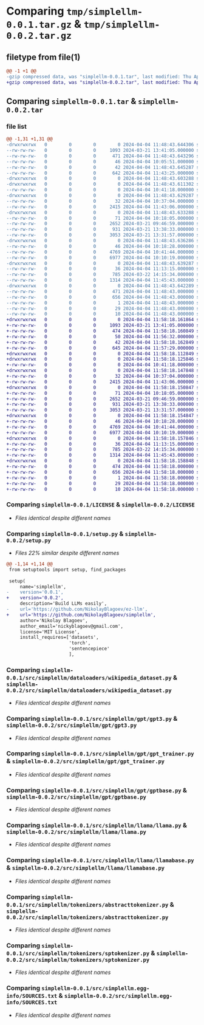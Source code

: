 # Comparing `tmp/simplellm-0.0.1.tar.gz` & `tmp/simplellm-0.0.2.tar.gz`

## filetype from file(1)

```diff
@@ -1 +1 @@
-gzip compressed data, was "simplellm-0.0.1.tar", last modified: Thu Apr  4 11:48:43 2024, max compression
+gzip compressed data, was "simplellm-0.0.2.tar", last modified: Thu Apr  4 11:58:18 2024, max compression
```

## Comparing `simplellm-0.0.1.tar` & `simplellm-0.0.2.tar`

### file list

```diff
@@ -1,31 +1,31 @@
-drwxrwxrwx   0        0        0        0 2024-04-04 11:48:43.644306 simplellm-0.0.1/
--rw-rw-rw-   0        0        0     1093 2024-03-21 13:41:05.000000 simplellm-0.0.1/LICENSE
--rw-rw-rw-   0        0        0      471 2024-04-04 11:48:43.643296 simplellm-0.0.1/PKG-INFO
--rw-rw-rw-   0        0        0       46 2024-04-04 10:05:51.000000 simplellm-0.0.1/README.md
--rw-rw-rw-   0        0        0       42 2024-04-04 11:48:43.645287 simplellm-0.0.1/setup.cfg
--rw-rw-rw-   0        0        0      642 2024-04-04 11:43:25.000000 simplellm-0.0.1/setup.py
-drwxrwxrwx   0        0        0        0 2024-04-04 11:48:43.603288 simplellm-0.0.1/src/
-drwxrwxrwx   0        0        0        0 2024-04-04 11:48:43.611302 simplellm-0.0.1/src/simplellm/
--rw-rw-rw-   0        0        0        0 2024-04-04 10:41:18.000000 simplellm-0.0.1/src/simplellm/__init__.py
-drwxrwxrwx   0        0        0        0 2024-04-04 11:48:43.629287 simplellm-0.0.1/src/simplellm/dataloaders/
--rw-rw-rw-   0        0        0       32 2024-04-04 10:37:04.000000 simplellm-0.0.1/src/simplellm/dataloaders/__init__.py
--rw-rw-rw-   0        0        0     2415 2024-04-04 11:43:06.000000 simplellm-0.0.1/src/simplellm/dataloaders/wikipedia_dataset.py
-drwxrwxrwx   0        0        0        0 2024-04-04 11:48:43.633288 simplellm-0.0.1/src/simplellm/gpt/
--rw-rw-rw-   0        0        0       71 2024-04-04 10:18:05.000000 simplellm-0.0.1/src/simplellm/gpt/__init__.py
--rw-rw-rw-   0        0        0     2652 2024-03-21 09:46:59.000000 simplellm-0.0.1/src/simplellm/gpt/gpt3.py
--rw-rw-rw-   0        0        0      931 2024-03-21 13:38:33.000000 simplellm-0.0.1/src/simplellm/gpt/gpt_trainer.py
--rw-rw-rw-   0        0        0     3053 2024-03-21 13:31:57.000000 simplellm-0.0.1/src/simplellm/gpt/gptbase.py
-drwxrwxrwx   0        0        0        0 2024-04-04 11:48:43.636286 simplellm-0.0.1/src/simplellm/llama/
--rw-rw-rw-   0        0        0       46 2024-04-04 10:18:28.000000 simplellm-0.0.1/src/simplellm/llama/__init__.py
--rw-rw-rw-   0        0        0     4769 2024-04-04 10:41:44.000000 simplellm-0.0.1/src/simplellm/llama/llama.py
--rw-rw-rw-   0        0        0     6977 2024-04-04 10:10:19.000000 simplellm-0.0.1/src/simplellm/llama/llamabase.py
-drwxrwxrwx   0        0        0        0 2024-04-04 11:48:43.639287 simplellm-0.0.1/src/simplellm/tokenizers/
--rw-rw-rw-   0        0        0       36 2024-04-04 11:13:15.000000 simplellm-0.0.1/src/simplellm/tokenizers/__init__.py
--rw-rw-rw-   0        0        0      785 2024-03-22 14:15:34.000000 simplellm-0.0.1/src/simplellm/tokenizers/abstracttokenizer.py
--rw-rw-rw-   0        0        0     1314 2024-04-04 11:45:43.000000 simplellm-0.0.1/src/simplellm/tokenizers/sptokenizer.py
-drwxrwxrwx   0        0        0        0 2024-04-04 11:48:43.642289 simplellm-0.0.1/src/simplellm.egg-info/
--rw-rw-rw-   0        0        0      471 2024-04-04 11:48:43.000000 simplellm-0.0.1/src/simplellm.egg-info/PKG-INFO
--rw-rw-rw-   0        0        0      656 2024-04-04 11:48:43.000000 simplellm-0.0.1/src/simplellm.egg-info/SOURCES.txt
--rw-rw-rw-   0        0        0        1 2024-04-04 11:48:43.000000 simplellm-0.0.1/src/simplellm.egg-info/dependency_links.txt
--rw-rw-rw-   0        0        0       29 2024-04-04 11:48:43.000000 simplellm-0.0.1/src/simplellm.egg-info/requires.txt
--rw-rw-rw-   0        0        0       10 2024-04-04 11:48:43.000000 simplellm-0.0.1/src/simplellm.egg-info/top_level.txt
+drwxrwxrwx   0        0        0        0 2024-04-04 11:58:18.161864 simplellm-0.0.2/
+-rw-rw-rw-   0        0        0     1093 2024-03-21 13:41:05.000000 simplellm-0.0.2/LICENSE
+-rw-rw-rw-   0        0        0      474 2024-04-04 11:58:18.160849 simplellm-0.0.2/PKG-INFO
+-rw-rw-rw-   0        0        0       50 2024-04-04 11:56:32.000000 simplellm-0.0.2/README.md
+-rw-rw-rw-   0        0        0       42 2024-04-04 11:58:18.162849 simplellm-0.0.2/setup.cfg
+-rw-rw-rw-   0        0        0      645 2024-04-04 11:57:29.000000 simplellm-0.0.2/setup.py
+drwxrwxrwx   0        0        0        0 2024-04-04 11:58:18.112849 simplellm-0.0.2/src/
+drwxrwxrwx   0        0        0        0 2024-04-04 11:58:18.125846 simplellm-0.0.2/src/simplellm/
+-rw-rw-rw-   0        0        0        0 2024-04-04 10:41:18.000000 simplellm-0.0.2/src/simplellm/__init__.py
+drwxrwxrwx   0        0        0        0 2024-04-04 11:58:18.147848 simplellm-0.0.2/src/simplellm/dataloaders/
+-rw-rw-rw-   0        0        0       32 2024-04-04 10:37:04.000000 simplellm-0.0.2/src/simplellm/dataloaders/__init__.py
+-rw-rw-rw-   0        0        0     2415 2024-04-04 11:43:06.000000 simplellm-0.0.2/src/simplellm/dataloaders/wikipedia_dataset.py
+drwxrwxrwx   0        0        0        0 2024-04-04 11:58:18.150847 simplellm-0.0.2/src/simplellm/gpt/
+-rw-rw-rw-   0        0        0       71 2024-04-04 10:18:05.000000 simplellm-0.0.2/src/simplellm/gpt/__init__.py
+-rw-rw-rw-   0        0        0     2652 2024-03-21 09:46:59.000000 simplellm-0.0.2/src/simplellm/gpt/gpt3.py
+-rw-rw-rw-   0        0        0      931 2024-03-21 13:38:33.000000 simplellm-0.0.2/src/simplellm/gpt/gpt_trainer.py
+-rw-rw-rw-   0        0        0     3053 2024-03-21 13:31:57.000000 simplellm-0.0.2/src/simplellm/gpt/gptbase.py
+drwxrwxrwx   0        0        0        0 2024-04-04 11:58:18.154847 simplellm-0.0.2/src/simplellm/llama/
+-rw-rw-rw-   0        0        0       46 2024-04-04 10:18:28.000000 simplellm-0.0.2/src/simplellm/llama/__init__.py
+-rw-rw-rw-   0        0        0     4769 2024-04-04 10:41:44.000000 simplellm-0.0.2/src/simplellm/llama/llama.py
+-rw-rw-rw-   0        0        0     6977 2024-04-04 10:10:19.000000 simplellm-0.0.2/src/simplellm/llama/llamabase.py
+drwxrwxrwx   0        0        0        0 2024-04-04 11:58:18.157846 simplellm-0.0.2/src/simplellm/tokenizers/
+-rw-rw-rw-   0        0        0       36 2024-04-04 11:13:15.000000 simplellm-0.0.2/src/simplellm/tokenizers/__init__.py
+-rw-rw-rw-   0        0        0      785 2024-03-22 14:15:34.000000 simplellm-0.0.2/src/simplellm/tokenizers/abstracttokenizer.py
+-rw-rw-rw-   0        0        0     1314 2024-04-04 11:45:43.000000 simplellm-0.0.2/src/simplellm/tokenizers/sptokenizer.py
+drwxrwxrwx   0        0        0        0 2024-04-04 11:58:18.158848 simplellm-0.0.2/src/simplellm.egg-info/
+-rw-rw-rw-   0        0        0      474 2024-04-04 11:58:18.000000 simplellm-0.0.2/src/simplellm.egg-info/PKG-INFO
+-rw-rw-rw-   0        0        0      656 2024-04-04 11:58:18.000000 simplellm-0.0.2/src/simplellm.egg-info/SOURCES.txt
+-rw-rw-rw-   0        0        0        1 2024-04-04 11:58:18.000000 simplellm-0.0.2/src/simplellm.egg-info/dependency_links.txt
+-rw-rw-rw-   0        0        0       29 2024-04-04 11:58:18.000000 simplellm-0.0.2/src/simplellm.egg-info/requires.txt
+-rw-rw-rw-   0        0        0       10 2024-04-04 11:58:18.000000 simplellm-0.0.2/src/simplellm.egg-info/top_level.txt
```

### Comparing `simplellm-0.0.1/LICENSE` & `simplellm-0.0.2/LICENSE`

 * *Files identical despite different names*

### Comparing `simplellm-0.0.1/setup.py` & `simplellm-0.0.2/setup.py`

 * *Files 22% similar despite different names*

```diff
@@ -1,14 +1,14 @@
 from setuptools import setup, find_packages
 
 setup(
     name='simplellm',
-    version='0.0.1',    
+    version='0.0.2',    
     description='Build LLMs easily',
-    url='https://github.com/NikolayBlagoev/ez-llm',
+    url='https://github.com/NikolayBlagoev/simplellm',
     author='Nikolay Blagoev',
     author_email='nickyblagoev@gmail.com',
     license='MIT License',
     install_requires=['datasets',
                       'torch',
                       'sentencepiece'                     
                       ],
```

### Comparing `simplellm-0.0.1/src/simplellm/dataloaders/wikipedia_dataset.py` & `simplellm-0.0.2/src/simplellm/dataloaders/wikipedia_dataset.py`

 * *Files identical despite different names*

### Comparing `simplellm-0.0.1/src/simplellm/gpt/gpt3.py` & `simplellm-0.0.2/src/simplellm/gpt/gpt3.py`

 * *Files identical despite different names*

### Comparing `simplellm-0.0.1/src/simplellm/gpt/gpt_trainer.py` & `simplellm-0.0.2/src/simplellm/gpt/gpt_trainer.py`

 * *Files identical despite different names*

### Comparing `simplellm-0.0.1/src/simplellm/gpt/gptbase.py` & `simplellm-0.0.2/src/simplellm/gpt/gptbase.py`

 * *Files identical despite different names*

### Comparing `simplellm-0.0.1/src/simplellm/llama/llama.py` & `simplellm-0.0.2/src/simplellm/llama/llama.py`

 * *Files identical despite different names*

### Comparing `simplellm-0.0.1/src/simplellm/llama/llamabase.py` & `simplellm-0.0.2/src/simplellm/llama/llamabase.py`

 * *Files identical despite different names*

### Comparing `simplellm-0.0.1/src/simplellm/tokenizers/abstracttokenizer.py` & `simplellm-0.0.2/src/simplellm/tokenizers/abstracttokenizer.py`

 * *Files identical despite different names*

### Comparing `simplellm-0.0.1/src/simplellm/tokenizers/sptokenizer.py` & `simplellm-0.0.2/src/simplellm/tokenizers/sptokenizer.py`

 * *Files identical despite different names*

### Comparing `simplellm-0.0.1/src/simplellm.egg-info/SOURCES.txt` & `simplellm-0.0.2/src/simplellm.egg-info/SOURCES.txt`

 * *Files identical despite different names*

